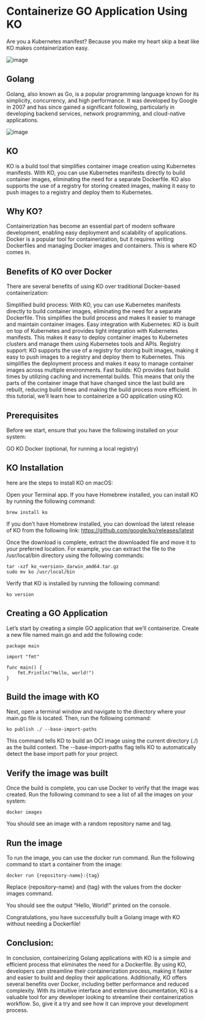 # Containerize GO Application Using KO
Are you a Kubernetes manifest? Because you make my heart skip a beat like KO makes containerization easy.

![image](https://user-images.githubusercontent.com/74543712/227612763-58901708-605e-4d6c-a826-f4ac755bcf17.png)

## Golang
Golang, also known as Go, is a popular programming language known for its simplicity, concurrency, and high performance. It was developed by Google in 2007 and has since gained a significant following, particularly in developing backend services, network programming, and cloud-native applications.

![image](https://user-images.githubusercontent.com/74543712/227612840-988bf23b-2451-47b5-adec-ac5c747a0d21.png)





## KO
KO is a build tool that simplifies container image creation using Kubernetes manifests. With KO, you can use Kubernetes manifests directly to build container images, eliminating the need for a separate Dockerfile. KO also supports the use of a registry for storing created images, making it easy to push images to a registry and deploy them to Kubernetes.

## Why KO?
Containerization has become an essential part of modern software development, enabling easy deployment and scalability of applications. Docker is a popular tool for containerization, but it requires writing Dockerfiles and managing Docker images and containers. This is where KO comes in.

## Benefits of KO over Docker
There are several benefits of using KO over traditional Docker-based containerization:

Simplified build process: With KO, you can use Kubernetes manifests directly to build container images, eliminating the need for a separate Dockerfile. This simplifies the build process and makes it easier to manage and maintain container images.
Easy integration with Kubernetes: KO is built on top of Kubernetes and provides tight integration with Kubernetes manifests. This makes it easy to deploy container images to Kubernetes clusters and manage them using Kubernetes tools and APIs.
Registry support: KO supports the use of a registry for storing built images, making it easy to push images to a registry and deploy them to Kubernetes. This simplifies the deployment process and makes it easy to manage container images across multiple environments.
Fast builds: KO provides fast build times by utilizing caching and incremental builds. This means that only the parts of the container image that have changed since the last build are rebuilt, reducing build times and making the build process more efficient.
In this tutorial, we’ll learn how to containerize a GO application using KO.

## Prerequisites
Before we start, ensure that you have the following installed on your system:

GO
KO
Docker (optional, for running a local registry)
## KO Installation
here are the steps to install KO on macOS:

Open your Terminal app.
If you have Homebrew installed, you can install KO by running the following command:

    brew install ko

If you don’t have Homebrew installed, you can download the latest release of KO from the following link: https://github.com/google/ko/releases/latest

Once the download is complete, extract the downloaded file and move it to your preferred location. For example, you can extract the file to the /usr/local/bin directory using the following commands:

    tar -xzf ko_<version>_darwin_amd64.tar.gz
    sudo mv ko /usr/local/bin
Verify that KO is installed by running the following command:

    ko version

## Creating a GO Application
Let’s start by creating a simple GO application that we’ll containerize. Create a new file named main.go and add the following code:

    package main

    import "fmt"

    func main() {
        fmt.Println("Hello, world!")
    }
## Build the image with KO
Next, open a terminal window and navigate to the directory where your main.go file is located. Then, run the following command:

    ko publish ./ --base-import-paths

This command tells KO to build an OCI image using the current directory (./) as the build context. The --base-import-paths flag tells KO to automatically detect the base import path for your project.

## Verify the image was built
Once the build is complete, you can use Docker to verify that the image was created. Run the following command to see a list of all the images on your system:

    docker images

You should see an image with a random repository name and tag.
## Run the image
To run the image, you can use the docker run command. Run the following command to start a container from the image:

    docker run {repository-name}:{tag}

Replace {repository-name} and {tag} with the values from the docker images command.

You should see the output “Hello, World!” printed on the console.

Congratulations, you have successfully built a Golang image with KO without needing a Dockerfile!

## Conclusion:
In conclusion, containerizing Golang applications with KO is a simple and efficient process that eliminates the need for a Dockerfile. By using KO, developers can streamline their containerization process, making it faster and easier to build and deploy their applications. Additionally, KO offers several benefits over Docker, including better performance and reduced complexity. With its intuitive interface and extensive documentation, KO is a valuable tool for any developer looking to streamline their containerization workflow. So, give it a try and see how it can improve your development process.
